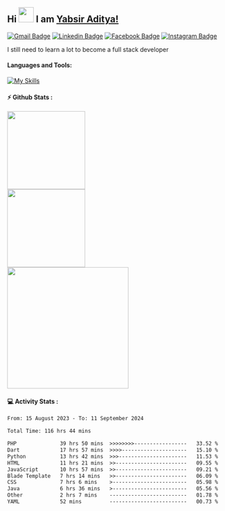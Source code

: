 ## Hi <img width="35em" src="https://i.giphy.com/media/w1OBpBd7kJqHrJnJ13/giphy.webp" width="40" /> I am [Yabsir Aditya!](https://github.com/yabsiraditya/)
    
[![Gmail Badge](https://img.shields.io/badge/-Email-EA4335?style=flat-square&logo=gmail&logoColor=white)](mailto:yabsir.aditya@gmail.com)
[![Linkedin Badge](https://img.shields.io/badge/-LinkedIn-0e76a8?style=flat-square&logo=Linkedin&logoColor=white)](https://www.linkedin.com/in/yabsiraditya/)
[![Facebook Badge](https://img.shields.io/badge/-Facebook-3b5998?style=flat-square&logo=Facebook&logoColor=white)](https://www.facebook.com/yabsir.aditya/)
[![Instagram Badge](https://img.shields.io/badge/-Instagram-e4405f?style=flat-square&logo=Instagram&logoColor=white)](https://instagram.com/yabsir.y/)

I still need to learn a lot to become a full stack developer

#### Languages and Tools:

[![My Skills](https://skillicons.dev/icons?i=html,css,js,php,laravel,java,tailwind,bootstrap,figma)](https://skillicons.dev)

#### ⚡ Github Stats :
<div>
  <img height="180em" src="https://github-readme-stats-eight-theta.vercel.app/api?username=yabsiraditya&show_icons=true&theme=vue&include_all_commits=true&count_private=true" />
</div>
<div>
  <img height="180em" src="https://github-readme-streak-stats.herokuapp.com/?user=yabsiraditya&theme=vue&hide_border=true" />
</div>
<div>
  <img height="280em" src="https://github-readme-stats.vercel.app/api/top-langs/?username=yabsiraditya&layout=compact&langs_count=12&theme=vue" />
</div>

#### 💻 Activity Stats :
<!--START_SECTION:waka-->

```txt
From: 15 August 2023 - To: 11 September 2024

Total Time: 116 hrs 44 mins

PHP              39 hrs 50 mins  >>>>>>>>-----------------   33.52 %
Dart             17 hrs 57 mins  >>>>---------------------   15.10 %
Python           13 hrs 42 mins  >>>----------------------   11.53 %
HTML             11 hrs 21 mins  >>-----------------------   09.55 %
JavaScript       10 hrs 57 mins  >>-----------------------   09.21 %
Blade Template   7 hrs 14 mins   >>-----------------------   06.09 %
CSS              7 hrs 6 mins    >------------------------   05.98 %
Java             6 hrs 36 mins   >------------------------   05.56 %
Other            2 hrs 7 mins    -------------------------   01.78 %
YAML             52 mins         -------------------------   00.73 %
```

<!--END_SECTION:waka-->
